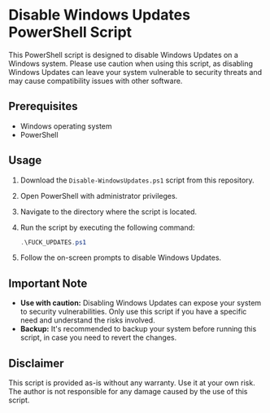 # Disable Windows Updates PowerShell Script

This PowerShell script is designed to disable Windows Updates on a Windows system. Please use caution when using this script, as disabling Windows Updates can leave your system vulnerable to security threats and may cause compatibility issues with other software.

## Prerequisites

- Windows operating system
- PowerShell

## Usage

1. Download the `Disable-WindowsUpdates.ps1` script from this repository.
2. Open PowerShell with administrator privileges.
3. Navigate to the directory where the script is located.
4. Run the script by executing the following command:

    ```powershell
    .\FUCK_UPDATES.ps1
    ```

5. Follow the on-screen prompts to disable Windows Updates.

## Important Note

- **Use with caution:** Disabling Windows Updates can expose your system to security vulnerabilities. Only use this script if you have a specific need and understand the risks involved.
- **Backup:** It's recommended to backup your system before running this script, in case you need to revert the changes.

## Disclaimer

This script is provided as-is without any warranty. Use it at your own risk. The author is not responsible for any damage caused by the use of this script.
